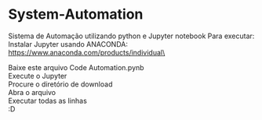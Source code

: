 # System-Automation
Sistema de Automação utilizando python e Jupyter notebook
Para executar:
Instalar Jupyter usando ANACONDA:\
https://www.anaconda.com/products/individual\

Baixe este arquivo Code Automation.pynb \
Execute o Jupyter \
Procure o diretório de download \
Abra o arquivo \
Executar todas as linhas \
:D
